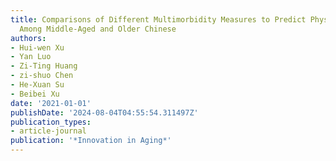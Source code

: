 ```yaml
---
title: Comparisons of Different Multimorbidity Measures to Predict Physical Function
  Among Middle-Aged and Older Chinese
authors:
- Hui-wen Xu
- Yan Luo
- Zi-Ting Huang
- zi-shuo Chen
- He-Xuan Su
- Beibei Xu
date: '2021-01-01'
publishDate: '2024-08-04T04:55:54.311497Z'
publication_types:
- article-journal
publication: '*Innovation in Aging*'
---
```

